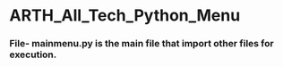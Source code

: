 # ARTH_All_Tech_Python_Menu #

### File- mainmenu.py is the main file that import other files for execution. ###
